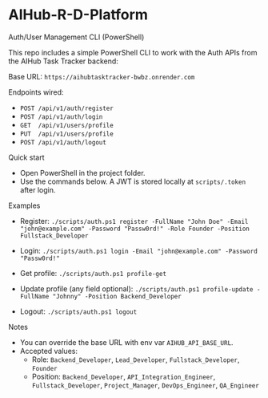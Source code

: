 # AIHub-R-D-Platform

Auth/User Management CLI (PowerShell)

This repo includes a simple PowerShell CLI to work with the Auth APIs from the AIHub Task Tracker backend:

Base URL: `https://aihubtasktracker-bwbz.onrender.com`

Endpoints wired:
- `POST /api/v1/auth/register`
- `POST /api/v1/auth/login`
- `GET  /api/v1/users/profile`
- `PUT  /api/v1/users/profile`
- `POST /api/v1/auth/logout`

Quick start
- Open PowerShell in the project folder.
- Use the commands below. A JWT is stored locally at `scripts/.token` after login.

Examples
- Register:
  `./scripts/auth.ps1 register -FullName "John Doe" -Email "john@example.com" -Password "Passw0rd!" -Role Founder -Position Fullstack_Developer`

- Login:
  `./scripts/auth.ps1 login -Email "john@example.com" -Password "Passw0rd!"`

- Get profile:
  `./scripts/auth.ps1 profile-get`

- Update profile (any field optional):
  `./scripts/auth.ps1 profile-update -FullName "Johnny" -Position Backend_Developer`

- Logout:
  `./scripts/auth.ps1 logout`

Notes
- You can override the base URL with env var `AIHUB_API_BASE_URL`.
- Accepted values:
  - Role: `Backend_Developer`, `Lead_Developer`, `Fullstack_Developer`, `Founder`
  - Position: `Backend_Developer`, `API_Integration_Engineer`, `Fullstack_Developer`, `Project_Manager`, `DevOps_Engineer`, `QA_Engineer`
